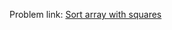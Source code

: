 Problem link: <a href = "https://www.interviewbit.com/old/problems/sort-array-with-squares/">Sort array with squares</a>